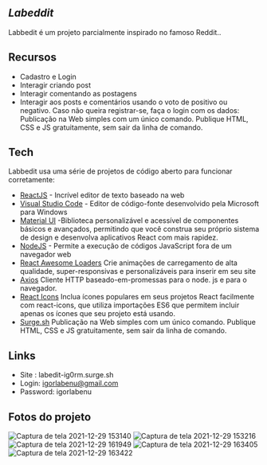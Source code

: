 
## _Labeddit_

Labbedit é um projeto parcialmente inspirado no famoso Reddit..

## Recursos

- Cadastro e Login
- Interagir criando post
- Interagir comentando as postagens
- Interagir aos posts e comentários usando o voto de positivo ou negativo.
    Caso não queira registrar-se, faça o login com os dados:
    Publicação na Web simples com um único comando. Publique HTML, CSS e JS gratuitamente, sem sair da linha de comando.


## Tech

Labbedit usa uma série de projetos de código aberto para funcionar corretamente:

- [ReactJS] - Incrível editor de texto baseado na web
- [Visual Studio Code] - Editor de código-fonte desenvolvido pela Microsoft para Windows
- [Material UI] -Biblioteca personalizável e acessível de componentes básicos e avançados, permitindo que você construa seu próprio sistema de design e desenvolva aplicativos React com mais rapidez.
- [NodeJS] - Permite a execução de códigos JavaScript fora de um navegador web
- [React Awesome Loaders] Crie animações de carregamento de alta qualidade, super-responsivas e personalizáveis ​​para inserir em seu site
- [Axios] Cliente HTTP baseado-em-promessas para o node. js e para o navegador.
- [React Icons] Inclua ícones populares em seus projetos React facilmente com react-icons, que utiliza importações ES6 que permitem incluir apenas os ícones que seu projeto está usando.
- [Surge.sh] Publicação na Web simples com um único comando. Publique HTML, CSS e JS gratuitamente, sem sair da linha de comando.


## Links
- Site : labedit-ig0rm.surge.sh
- Login: igorlabenu@gmail.com
- Password: igorlabenu

 ## Fotos do projeto
 
![Captura de tela 2021-12-29 153140](https://user-images.githubusercontent.com/90478654/147701728-67273bdd-54f4-43da-ba72-45181e0370bd.png)
![Captura de tela 2021-12-29 153216](https://user-images.githubusercontent.com/90478654/147701731-7f3713f1-3d39-4b21-8e18-de136ab31785.png)
![Captura de tela 2021-12-29 161949](https://user-images.githubusercontent.com/90478654/147701733-6dbde745-be94-42e2-b3f8-081d5292e6a0.png)
![Captura de tela 2021-12-29 163405](https://user-images.githubusercontent.com/90478654/147701734-af46994e-436c-4b20-80bc-4ebad17df609.png)
![Captura de tela 2021-12-29 163422](https://user-images.githubusercontent.com/90478654/147701738-6cfa1e1d-89b1-47a2-9600-fe1d323090aa.png)

   [ReactJS]: <https://react-icons.github.io/react-icons/>
   [Visual Studio Code]: <https://code.visualstudio.com/>
   [Material UI]: <https://mui.com/pt/>
   [NodeJS]: <https://nodejs.org/en/>
   [React Awesome Loaders]: <https://awesome-loaders.netlify.app/>
   [Axios]: <https://github.com/axios/axios>
   [React Icons]: <react-icons.github.io/>
   [Surge.sh]: <https://surge.sh/>
  


 

